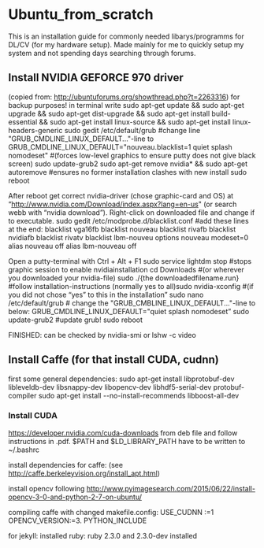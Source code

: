 # Ubuntu_from_scratch

This is an installation guide for commonly needed libarys/programms for DL/CV (for my hardware setup). Made mainly for me to quickly setup my system and not spending days searching through forums.

## Install NVIDIA GEFORCE 970 driver 
(copied from: http://ubuntuforums.org/showthread.php?t=2263316) for backup purposes!
in terminal write
sudo apt-get update && sudo apt-get upgrade && sudo apt-get dist-upgrade && sudo apt-get install build-essential && sudo apt-get install linux-source && sudo apt-get install linux-headers-generic
sudo gedit /etc/default/grub #change line "GRUB_CMDLINE_LINUX_DEFAULT..."-line to
GRUB_CMDLINE_LINUX_DEFAULT="nouveau.blacklist=1 quiet splash nomodeset" #(forces low-level graphics to ensure putty does not give black screen)
sudo update-grub2
sudo apt-get remove nvidia* && sudo apt-get autoremove #ensures no former installation clashes with new install
sudo reboot

After reboot get correct nvidia-driver (chose graphic-card and OS) at “http://www.nvidia.com/Download/index.aspx?lang=en-us" (or search webb with “nvidia download”). Right-click on downloaded file and change if to executable.
sudo gedit /etc/modprobe.d/blacklist.conf #add these lines at the end:
blacklist vga16fb
blacklist nouveau
blacklist rivafb
blacklist nvidiafb
blacklist rivatv
blacklist lbm-nouveu
options nouveau modeset=0
alias nouveau off
alias lbm-nouveau off

Open a putty-terminal with Ctrl + Alt + F1
sudo service lightdm stop #stops graphic session to enable nvidiainstallation
cd Downloads #(or wherever you downloaded your nvidia-file)
sudo ./{the downloadedfilename.run} #follow installation-instructions (normally yes to all)sudo nvidia-xconfig #(if you did not chose “yes” to this in the installation”
sudo nano /etc/default/grub # change the "GRUB_CMBLINE_LINUX_DEFAULT..."-line to below:
GRUB_CMDLINE_LINUX_DEFAULT="quiet splash nomodeset”
sudo update-grub2 #update grub!
sudo reboot

FINISHED: can be checked by nvidia-smi or lshw -c video

## Install Caffe (for that install CUDA, cudnn)

first some general dependencies:
sudo apt-get install libprotobuf-dev libleveldb-dev libsnappy-dev libopencv-dev libhdf5-serial-dev protobuf-compiler
sudo apt-get install --no-install-recommends libboost-all-dev

### Install CUDA 
https://developer.nvidia.com/cuda-downloads from deb file and follow instructions in .pdf. 
$PATH and $LD_LIBRARY_PATH have to be written to ~/.bashrc





install dependencies for caffe: (see http://caffe.berkeleyvision.org/install_apt.html)

install opencv following  http://www.pyimagesearch.com/2015/06/22/install-opencv-3-0-and-python-2-7-on-ubuntu/

compiling caffe with changed makefile.config: USE_CUDNN :=1 OPENCV_VERSION:=3. PYTHON_INCLUDE

for jekyll: installed ruby: ruby 2.3.0 and 2.3.0-dev installed
